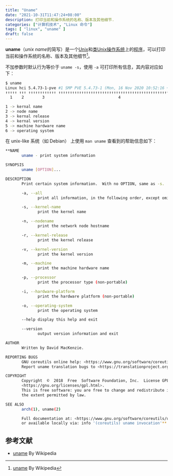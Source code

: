 ```yaml
---
title: "Uname"
date: "2021-10-31T11:47:24+08:00"
description: 打印当前和操作系统的名称、版本及其他细节.
categories: ["计算机技术", "Linux 命令"]
tags: [ "linux", "uname" ]
draft: false
---
```


**uname**（*unix name*的简写）是一个[Unix](https://zh.wikipedia.org/wiki/Unix)和[类Unix](https://zh.wikipedia.org/wiki/%E7%B1%BBUnix%E7%B3%BB%E7%BB%9F)[操作系统](https://zh.wikipedia.org/wiki/%E6%93%8D%E4%BD%9C%E7%B3%BB%E7%BB%9F)上的[程序](https://zh.wikipedia.org/wiki/%E8%AE%A1%E7%AE%97%E6%9C%BA%E7%A8%8B%E5%BA%8F)，可以打印当前和操作系统的名称、版本及其他细节[^1]。

[^1]: [uname](https://zh.wikipedia.org/wiki/Uname) By Wikipedia

不加参数时默认行为等价于 `uname -s`，使用 `-a` 可打印所有信息，其内容对应如下：

```bash
$ uname
Linux hci 5.4.73-1-pve #1 SMP PVE 5.4.73-1 (Mon, 16 Nov 2020 10:52:16 +0100) x86_64 GNU/Linux
↑↑↑↑↑ ↑↑↑ ↑↑↑↑↑↑↑↑↑↑↑↑ ↑↑↑↑↑↑↑↑↑↑↑↑↑↑↑↑↑↑↑↑↑↑↑↑↑↑↑↑↑↑↑↑↑↑↑↑↑↑↑↑↑↑↑↑↑↑↑↑↑↑↑↑↑ ↑↑↑↑↑↑ ↑↑↑↑↑↑↑↑↑
  1    2        3                                4                              5       6

1 -> kernal name
2 -> node name
3 -> kernal release
4 -> kernal version
5 -> machine hardware name
6 -> operating system
```

在 unix-like 系统（如 Debian） 上使用 `man uname` 查看到的帮助信息如下：

```bash
**NAME
       uname - print system information

SYNOPSIS
       uname [OPTION]...

DESCRIPTION
       Print certain system information.  With no OPTION, same as -s.

       -a, --all
              print all information, in the following order, except omit -p and -i if unknown:

       -s, --kernel-name
              print the kernel name

       -n, --nodename
              print the network node hostname

       -r, --kernel-release
              print the kernel release

       -v, --kernel-version
              print the kernel version

       -m, --machine
              print the machine hardware name

       -p, --processor
              print the processor type (non-portable)

       -i, --hardware-platform
              print the hardware platform (non-portable)

       -o, --operating-system
              print the operating system

       --help display this help and exit

       --version
              output version information and exit

AUTHOR
       Written by David MacKenzie.

REPORTING BUGS
       GNU coreutils online help: <https://www.gnu.org/software/coreutils/>
       Report uname translation bugs to <https://translationproject.org/team/>

COPYRIGHT
       Copyright  ©  2018  Free  Software Foundation, Inc.  License GPLv3+: GNU GPL version 3 or later
       <https://gnu.org/licenses/gpl.html>.
       This is free software: you are free to change and redistribute it.  There is  NO  WARRANTY,  to
       the extent permitted by law.

SEE ALSO
       arch(1), uname(2)

       Full documentation at: <https://www.gnu.org/software/coreutils/uname>
       or available locally via: info '(coreutils) uname invocation'**
```

## 参考文献

- [uname](https://zh.wikipedia.org/wiki/Uname) By Wikipedia
